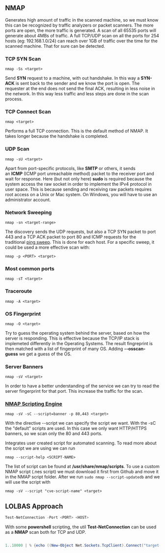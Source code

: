 ## NMAP

Generates high amount of traffic in the scanned machine, so we must know this can be recognized by traffic analyzers or packet scanners. The more ports are open, the more traffic is generated. A scan of all 65535 ports will generate about 4MBs of traffic. A full TCP/UDP scan on all the ports for 254 hosts (eg: 192.168.1.0/24) can reach over 1GB of traffic over the time for the scanned machine. That for sure can be detected.

### TCP SYN Scan

```shell
nmap -Ss <target>
```

Send **SYN** request to a machine, with out handshake. In this way a **SYN-ACK** is sent back to the sender and we know the port is open. The requester at the end does not send the final ACK, resulting in less noise in the network. In this way less traffic and less steps are done in the scan process.

### TCP Connect Scan

```shell
nmap <target>
```

Performs a full TCP connection. This is the default method of NMAP. It takes longer because the handshake is completed.

### UDP Scan

```shell
nmap -sU <target>
```

Apart from port-specific protocols, like **SMTP** or others, it sends an **ICMP** (ICMP port unreachable method) packet to the receiver port and wait for response. Here (but not only here) **sudo** is required because the system access the raw socket in order to implement the IPv4 protocol in user space. This is because sending and receiving raw packets requires root access on a Unix or Mac system. On Windows, you will have to use an administrator account.

### Network Sweeping

```shell
nmap -sn <target-range>
```

The discovery sends the UDP requests, but also a TCP SYN packet to port 443 and a TCP ACK packet to port 80 and ICMP requests for the traditional [ping sweep](https://it.wikipedia.org/wiki/Ping_sweep). This is done for each host. For a specific sweep, it could be used a more effective scan with:

```
nmap -p <PORT> <target>
```

### Most common ports

```shell
nmap -sT <target>
```

### Traceroute

```shell
nmap -A <target>
```

### OS Fingerprint

```shell
nmap -O <target>
```

Try to guess the operating system behind the server, based on how the server is responding. This is effective because the TCP/IP stack is implemeted differently in the Operating Systems. The result fingreprint is then matched with a list of fingerprint of many OS. Adding **--osscan-guess** we get a guess of the OS.

### Server Banners

```shell
nmap -sV <target>
```

In order to have a better understanding of the service we can try to read the server fingerprint for that port. This increase the traffic for the scan.

### [NMAP Scripting Engine](https://nmap.org/book/nse.html)

```shell
nmap -sV -sC --script=banner -p 80,443 <target>
```

With the directive --script we can specify the script we want. With the -sC the "default" scripts are used. In this case we only want HTTP/HTTPS banners, so we scan only the 80 and 443 ports.

Integrates user created script for automated scanning. To read more about the script we are using we can run

```shell
nmap --script-help <SCRIPT-NAME>
```

The list of script can be found at **/usr/share/nmap/scripts**. To use a custom NMAP script (.nes script) we must download it first from Github and move it in the NMAP script folder. After we run `sudo nmap --script-updatedb` and we will use the script with

```shell
nmap -sV --script "cve-script-name" <target>
```

##  LOLBAS Approach

```powershell
Test-NetConnection -Port <PORT> <HOST>
```

With some **powershell** scripting, the util **Test-NetConnection** can be used as a **NMAP** scan both for TCP and UDP.

```powershell

1..10000 | % {echo ((New-Object Net.Sockets.TcpClient).Connect("target-ip", $_)) "TCP port $_ is open"} 2>$null
```